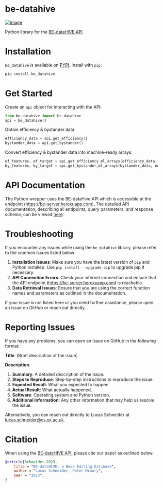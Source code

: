 # be-datahive

[![image](https://img.shields.io/pypi/v/be_datahive.svg)](https://pypi.python.org/pypi/be_datahive)
 
Python library for the [BE-dataHIVE
API](https://be-datahive.com/documentation.html).

# Installation

`be_datahive` is available on
[PYPI](https://pypi.python.org/pypi/be_datahive/). Install with `pip`:

``` bash
pip install be_datahive
```

# Get Started

Create an `api` object for interacting with the API:

``` python
from be_datahive import be_datahive
api = be_datahive()
```

Obtain efficiency & bystander data:

``` python
efficiency_data = api.get_efficiency()
bystander_data = api.get_bystander()
```

Convert efficiency & bystander data into machine-ready arrays:

``` python
ef_features, ef_target = api.get_efficiency_ml_arrays(efficiency_data, encoding='one-hot')
by_features, by_target = api.get_bystander_ml_arrays(bystander_data, encoding='one-hot')
```
# API Documentation

The Python wrapper uses the BE-dataHive API which is accessible at the endpoint (https://be-server.herokuapp.com). 
The detailed API documentation, describing all endpoints, query parameters, and response schema, can be viewed [here](https://be-datahive.com/documentation.html).


# Troubleshooting

If you encounter any issues while using the `be_datahive` library, please refer to the common issues listed below:

1. **Installation issues**: Make sure you have the latest version of `pip` and Python installed. Use `pip install --upgrade pip` to upgrade pip if necessary.
2. **API Connection Errors**: Check your internet connection and ensure that the API endpoint (https://be-server.herokuapp.com) is reachable.
3. **Data Retrieval Issues**: Ensure that you are using the correct function names and parameters as outlined in the documentation.

If your issue is not listed here or you need further assistance, please open an issue on GitHub or reach out directly.

# Reporting Issues

If you have any problems, you can open an issue on GitHub in the following format:

**Title**: [Brief description of the issue]

**Description**:
1. **Summary**: A detailed description of the issue.
2. **Steps to Reproduce**: Step-by-step instructions to reproduce the issue.
3. **Expected Result**: What you expected to happen.
4. **Actual Result**: What actually happened.
5. **Software**: Operating system and Python version.
6. **Additional Information**: Any other information that may help us resolve the issue.

Alternatively, you can reach out directly to Lucas Schneider at [lucas.schneider@cs.ox.ac.uk](mailto:lucas.schneider@cs.ox.ac.uk).


# Citation
When using the [BE-dataHIVE
API](https://be-datahive.com/documentation.html), please cite our paper as outlined below. 

```bibtex
@article{Schneider.2023,
    title = "BE-dataHIVE: a Base Editing Database",
    author = "Lucas Schneider, Peter Minary",
    year = "2023",
}
```

